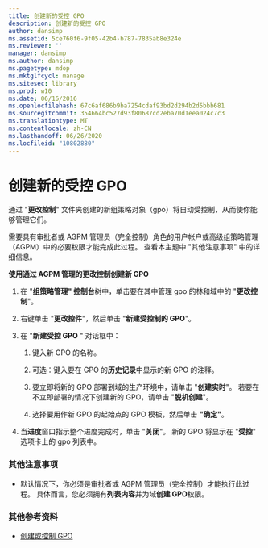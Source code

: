 ```yaml
---
title: 创建新的受控 GPO
description: 创建新的受控 GPO
author: dansimp
ms.assetid: 5ce760f6-9f05-42b4-b787-7835ab8e324e
ms.reviewer: ''
manager: dansimp
ms.author: dansimp
ms.pagetype: mdop
ms.mktglfcycl: manage
ms.sitesec: library
ms.prod: w10
ms.date: 06/16/2016
ms.openlocfilehash: 67c6af686b9ba7254cdaf93bd2d294b2d5bbb681
ms.sourcegitcommit: 354664bc527d93f80687cd2eba70d1eea024c7c3
ms.translationtype: MT
ms.contentlocale: zh-CN
ms.lasthandoff: 06/26/2020
ms.locfileid: "10802880"
---
```

# 创建新的受控 GPO


通过 "**更改控制**" 文件夹创建的新组策略对象（gpo）将自动受控制，从而使你能够管理它们。

需要具有审批者或 AGPM 管理员（完全控制）角色的用户帐户或高级组策略管理（AGPM）中的必要权限才能完成此过程。 查看本主题中 "其他注意事项" 中的详细信息。

**使用通过 AGPM 管理的更改控制创建新 GPO**

1.  在 "**组策略管理" 控制台**树中，单击要在其中管理 gpo 的林和域中的 "**更改控制**"。

2.  右键单击 "**更改控件**"，然后单击 "**新建受控制的 GPO**"。

3.  在 "**新建受控 GPO** " 对话框中：

    1.  键入新 GPO 的名称。

    2.  可选：键入要在 GPO 的**历史记录**中显示的新 GPO 的注释。

    3.  要立即将新的 GPO 部署到域的生产环境中，请单击 "**创建实时**"。 若要在不立即部署的情况下创建新的 GPO，请单击 "**脱机创建**"。

    4.  选择要用作新 GPO 的起始点的 GPO 模板，然后单击 **"确定"**。

4.  当**进度**窗口指示整个进度完成时，单击 "**关闭**"。 新的 GPO 将显示在 "**受控**" 选项卡上的 gpo 列表中。

### 其他注意事项

-   默认情况下，你必须是审批者或 AGPM 管理员（完全控制）才能执行此过程。 具体而言，您必须拥有**列表内容**并为域**创建 GPO**权限。

### 其他参考资料

-   [创建或控制 GPO](creating-or-controlling-a-gpo-agpm40-app.md)

 

 






